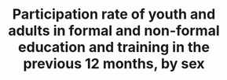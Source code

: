 ---
actual_indicator_available: Percentage of 16- to 65-year-olds enrolling in formal
  or nonformal programs during the past year, by sex, age group, and high/low income
  quartile
actual_indicator_available_description: "The first round of data collection in the\
  \ United States (officially known as the U.S. PIAAC Main Study) was conducted from\
  \ August 2011 through April 2012 with a nationally representative household sample\
  \ of 5,000 adults between the ages of 16 and 65. i4_3_1formal_total\t          Percentage\
  \ participating in formal education, total i4_3_1formal_male\t          Percentage\
  \ participating in formal education, males i4_3_1formal_female\t          Percentage\
  \ participating in formal education, females i4_3_1formal_24\t              Percentage\
  \ participating in formal education, less than age 25 i4_3_1formal_34\t        \
  \      Percentage participating in formal education, 25 to 34 i4_3_1formal_44  \
  \             Percentage participating in formal education, 35 to 44 i4_3_1formal_54\
  \               Percentage participating in formal education, 45 to 54 i4_3_1formal_65\t\
  \              Percentage participating in formal education, 55 to 65 i4_3_1formal_lowquartile\t\
  \  Percentage participating in formal education, lowest income quartile i4_3_1formal_midquartiles\
  \     Percentage participating in formal education, middle two income quartiles\
  \ i4_3_1formal_highquartile\t  Percentage participating in formal education, high\
  \ income quartile i4_3_1nonformal_total\t      Percentage participating in nonformal\
  \ education, total i4_3_1nonformal_male\t      Percentage participating in nonformal\
  \ education, males i4_3_1nonformal_female\t      Percentage participating in nonformal\
  \ education, females i4_3_1nonformal_24\t          Percentage participating in nonformal\
  \ education, less than age 25 i4_3_1nonformal_34\t          Percentage participating\
  \ in nonformal education, 25 to 34 i4_3_1nonformal_44\t          Percentage participating\
  \ in nonformal education, 35 to 44 i4_3_1nonformal_54\t          Percentage participating\
  \ in nonformal education, 45 to 54 i4_3_1nonformal_65\t          Percentage participating\
  \ in nonformal education, 55 to 65 i4_3_1nonformal_lowquartile\t  Percentage participating\
  \ in nonformal education, lowest income quartile i4_3_1nonformal_midquartiles  Percentage\
  \ participating in nonformal education, middle two income quartiles i4_3_1nonformal_highquartile\
  \ Percentage participating in nonformal education, high income quartile"
comments_and_limitations: Data subject to sampling errors.
computation_units: Percentage
data_non_statistical: false
date_metadata_updated: 11/2016
date_of_national_source_publication: 10/2013
disaggregation_categories: Sex, age group, income level
disaggregation_geography: National
goal_meta_link: http://unstats.un.org/sdgs/files/metadata-compilation/Metadata-Goal-4.pdf
graph: bar
graph_title: Percentage of persons in US ages 16 to 65 enrolling in formal educational
  programs during the past year
graph_type: line
has_metadata: true
indicator: 4.3.1
indicator_definition: The percentage of youth and adults in a given age range (e.g.
  15-24 years, 25-64 years etc.) participating in formal or non-formal education or
  training in a given time period (e.g. last 12 months). Ideally, the indicator should
  be disaggregated by types of programme such as TVET, tertiary education, adult education
  and other relevant types and cover both formal and non-formal programmes.
indicator_name: Participation rate of youth and adults in formal and non-formal education
  and training in the previous 12 months, by sex
indicator_sort_order: 04-03-01
indicator_variable: i4_3_1formal_total
international_and_national_references: http://piaacgateway.com/
layout: indicator
national_geographical_coverage: United States
periodicity: Periodic
permalink: /4-3-1/
published: true
rationale_interpretation: The indicator measures youth and adults' access to education
  and training for a recent time period.
reporting_status: complete
scheduled_update_by_national_source: Unknown
sdg_goal: 4
source_active_1: true
source_agency_staff_email_1: tom.snyder@ed.gov
source_agency_staff_name_1: Tom Snyder
source_agency_survey_dataset_1: Organization for Economic Cooperation and Development
  (OECD), Program for the International Assessment of Adult Competencies (PIAAC),
  2012
source_notes_1: null
source_title_1: null
source_url_1: http://nces.ed.gov/surveys/piaac/ideuspiaac/
target: By 2030, ensure equal access for all women and men to affordable and quality
  technical, vocational and tertiary education, including university.
target_id: '4.3'
time_period: '2012'
title: Participation rate of youth and adults in formal and non-formal education and
  training in the previous 12 months, by sex
un_custodial_agency: 'UNESCO (Partnering Agencies: OECD, Eurostat, ILO)'
un_designated_tier: '2'
us_method_of_computation: Percentage of 16- to 65-year-olds enrolling in formal or
  nonformal programs during the past year based on data collected through PIAAC. Data
  are based on weighted percentage of respondents in the survey. Standard errors available
  upon request.
variable_description: null
variable_notes: null
---